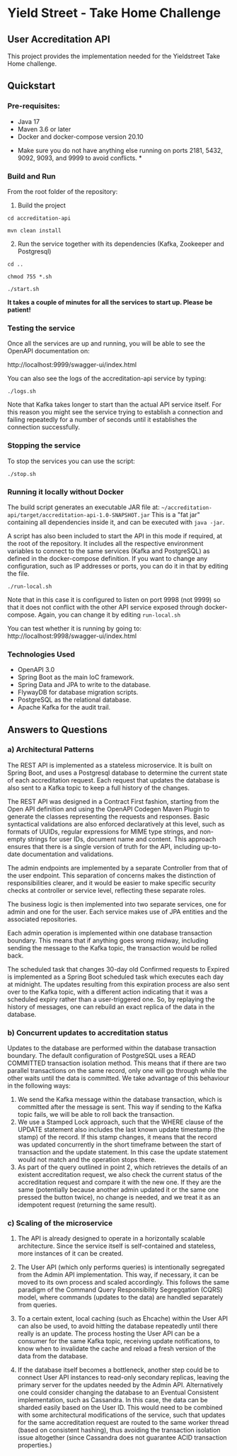 # Yield Street - Take Home Challenge

## User Accreditation API

This project provides the implementation needed for the Yieldstreet Take Home challenge.

## Quickstart

### Pre-requisites:

- Java 17
- Maven 3.6 or later
- Docker and docker-compose version 20.10

* Make sure you do not have anything else running on ports 2181, 5432, 9092, 9093, and 9999 to avoid conflicts. * 

### Build and Run

From the root folder of the repository:

1. Build the project

`cd accreditation-api`

`mvn clean install`

2. Run the service together with its dependencies (Kafka, Zookeeper and Postgresql)

`cd ..`

`chmod 755 *.sh`

`./start.sh`

**It takes a couple of minutes for all the services to start up. Please be patient!**

### Testing the service

Once all the services are up and running, you will be able to see the OpenAPI documentation on:

http://localhost:9999/swagger-ui/index.html

You can also see the logs of the accreditation-api service by typing:

`./logs.sh`

Note that Kafka takes longer to start than the actual API service itself. For this reason you might see the service
trying to establish a connection and failing repeatedly for a number of seconds until it establishes the connection
successfully.

### Stopping the service

To stop the services you can use the script:

`./stop.sh`

### Running it locally without Docker

The build script generates an executable JAR file at: `~/accreditation-api/target/accreditation-api-1.0-SNAPSHOT.jar`
This is a "fat jar" containing all dependencies inside it, and can be executed with `java -jar`.

A script has also been included to start the API in this mode if required, at the root of the repository.
It includes all the respective environment variables to connect to the same services (Kafka and PostgreSQL) as defined
in the docker-compose definition. If you want to change any configuration, such as IP addresses or ports, you can do it
in that by editing the file.

`./run-local.sh`

Note that in this case it is configured to listen on port 9998 (not 9999) so that it does not conflict with the other
API service exposed through docker-compose. Again, you can change it by editing `run-local.sh`

You can test whether it is running by going to:
http://localhost:9998/swagger-ui/index.html

### Technologies Used

- OpenAPI 3.0
- Spring Boot as the main IoC framework.
- Spring Data and JPA to write to the database.
- FlywayDB for database migration scripts.
- PostgreSQL as the relational database.
- Apache Kafka for the audit trail.

## Answers to Questions

### a) Architectural Patterns

The REST API is implemented as a stateless microservice. It is built on Spring Boot, and uses a Postgresql database to
determine the current state of each accreditation request. Each request that updates the database is also sent to a
Kafka topic to keep a full history of the changes.

The REST API was designed in a Contract First fashion, starting from the Open API definition and using the OpenAPI
Codegen Maven Plugin to generate the classes representing the requests and responses. Basic syntactical validations are
also enforced
declaratively at this level, such as formats of UUIDs, regular expressions for MIME type strings, and non-empty strings
for user IDs, document name
and content. This approach ensures that there is a single version of truth for the API, including up-to-date
documentation and
validations.

The admin endpoints are implemented by a separate Controller from that of the user endpoint. This separation of concerns
makes the distinction of responsibilities clearer, and it would be easier to make specific security checks at controller
or service level, reflecting these
separate roles.

The business logic is then implemented into two separate services, one for admin and one for the user. Each service
makes use of JPA entities and the associated repositories.

Each admin operation is implemented within one database transaction boundary. This means that if anything goes wrong
midway, including sending the message to the Kafka topic, the transaction would be rolled back.

The scheduled task that changes 30-day old Confirmed requests to Expired is implemented as a Spring Boot scheduled task
which executes each day at midnight.
The updates resulting from this expiration process are also sent over to the Kafka topic, with a different action
indicating that it was a scheduled expiry rather than a user-triggered one.
So, by replaying the history of messages, one can rebuild an exact replica of the data in the database.

### b) Concurrent updates to accreditation status

Updates to the database are performed within the database transaction boundary. The default configuration of PostgreSQL
uses a READ COMMITTED transaction isolation method. This means that if there are two parallel transactions on the same
record, only one will go through while the other waits until the data is committed. We take advantage of this behaviour
in the following ways:

1. We send the Kafka message within the database transaction, which is committed after the message is sent. This way if
   sending to the
   Kafka topic fails, we will be able to roll back the transaction.
2. We use a Stamped Lock approach, such that the WHERE clause of the UPDATE statement also includes the last known
   update timestamp (the stamp) of the record.
   If this stamp changes, it means that the record was updated concurrently in the short timeframe between the start of
   transaction and the update statement. In this case the update statement would not match and the operation stops
   there.
3. As part of the query outlined in point 2, which retrieves the details of an existent accreditation request, we also
   check the current
   status of the accreditation request and compare it with the new one. If they are the same (potentially because
   another admin updated it or the same one pressed the button twice), no change is needed, and we treat it as an
   idempotent request (returning the same result).

### c) Scaling of the microservice

1. The API is already designed to operate in a horizontally scalable architecture. Since the service itself is
   self-contained and stateless, more instances of it can be created.

2. The User API (which only performs queries) is intentionally segregated from the Admin API implementation. This way,
   if necessary, it can be moved to its own process and scaled accordingly. This follows the same paradigm of the
   Command Query Responsibility Segregqation (CQRS) model, where commands (updates to the data) are handled separately
   from queries.

3. To a certain extent, local caching (such as Ehcache) within the User API can also be used, to avoid hitting the
   database repeatedly until there really is an update. The process hosting the User API can be a consumer for the same
   Kafka topic, receiving update notifications, to know when to invalidate the cache and reload a fresh version of the
   data from the
   database.

4. If the database itself becomes a bottleneck, another step could be to connect User API instances to read-only
   secondary replicas, leaving the primary server for the updates needed by the Admin API. Alternatively one could
   consider changing the database to an Eventual Consistent implementation, such as Cassandra. In this case, the data
   can be sharded easily based on the User ID. This would need to be combined with some architectural modifications of
   the service, such that updates for the same accreditation request are routed to the same worker thread (based on
   consistent hashing), thus avoiding the transaction isolation issue altogether (since Cassandra does not guarantee
   ACID transaction properties.)




